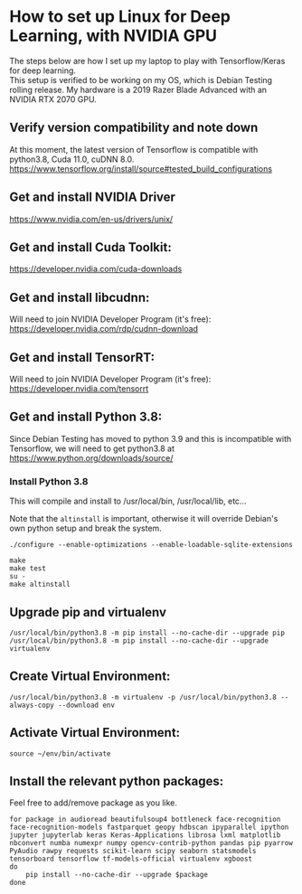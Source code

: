 # How to set up Linux for Deep Learning, with NVIDIA GPU
The steps below are how I set up my laptop to play with Tensorflow/Keras for deep learning.  
This setup is verified to be working on my OS, which is Debian Testing rolling release.
My hardware is a 2019 Razer Blade Advanced with an NVIDIA RTX 2070 GPU.

## Verify version compatibility and note down
At this moment, the latest version of Tensorflow is compatible with python3.8, Cuda 11.0, cuDNN 8.0.
https://www.tensorflow.org/install/source#tested_build_configurations

## Get and install NVIDIA Driver
https://www.nvidia.com/en-us/drivers/unix/

## Get and install Cuda Toolkit:
https://developer.nvidia.com/cuda-downloads

## Get and install libcudnn:
Will need to join NVIDIA Developer Program (it's free): https://developer.nvidia.com/rdp/cudnn-download

## Get and install TensorRT:
Will need to join NVIDIA Developer Program (it's free): https://developer.nvidia.com/tensorrt

## Get and install Python 3.8:
Since Debian Testing has moved to python 3.9 and this is incompatible with Tensorflow, we will need to get python3.8 at https://www.python.org/downloads/source/

### Install Python 3.8
This will compile and install to /usr/local/bin, /usr/local/lib, etc...

Note that the `altinstall` is important, otherwise it will override Debian's own python setup and break the system.

```shell
./configure --enable-optimizations --enable-loadable-sqlite-extensions 

make
make test
su -
make altinstall 
```

## Upgrade pip and virtualenv
```shell
/usr/local/bin/python3.8 -m pip install --no-cache-dir --upgrade pip
/usr/local/bin/python3.8 -m pip install --no-cache-dir --upgrade virtualenv
```

## Create Virtual Environment:
```shell
/usr/local/bin/python3.8 -m virtualenv -p /usr/local/bin/python3.8 --always-copy --download env
```

## Activate Virtual Environment:
```shell
source ~/env/bin/activate
```

## Install the relevant python packages:
Feel free to add/remove package as you like.

```shell
for package in audioread beautifulsoup4 bottleneck face-recognition face-recognition-models fastparquet geopy hdbscan ipyparallel ipython jupyter jupyterlab keras Keras-Applications librosa lxml matplotlib nbconvert numba numexpr numpy opencv-contrib-python pandas pip pyarrow PyAudio rawpy requests scikit-learn scipy seaborn statsmodels tensorboard tensorflow tf-models-official virtualenv xgboost
do
    pip install --no-cache-dir --upgrade $package
done
```
